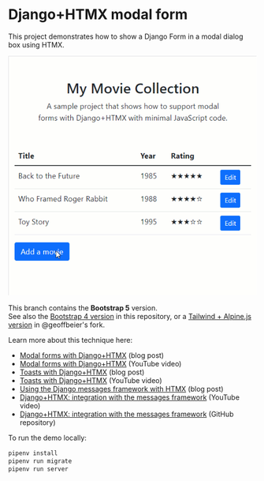 # Django+HTMX modal form

This project demonstrates how to show a Django Form in a modal dialog box using HTMX.

![A video of the site](django-htmx-modal-form-10-fps.gif)

This branch contains the **Bootstrap 5** version.  
See also the [Bootstrap 4 version](https://github.com/bblanchon/django-htmx-modal-form/tree/bootstrap4) in this repository, or a [Tailwind + Alpine.js version](https://github.com/geoffbeier/django-htmx-modal-form) in @geoffbeier's fork.

Learn more about this technique here:

* [Modal forms with Django+HTMX](https://blog.benoitblanchon.fr/django-htmx-modal-form/) (blog post)
* [Modal forms with Django+HTMX](https://youtu.be/3dyQigrEj8A) (YouTube video)
* [Toasts with Django+HTMX](https://blog.benoitblanchon.fr/django-htmx-toasts/) (blog post)
* [Toasts with Django+HTMX](https://youtu.be/pAtrj8A-Kl4) (YouTube video)
* [Using the Django messages framework with HTMX](https://blog.benoitblanchon.fr/django-htmx-messages-framework/) (blog post)
* [Django+HTMX: integration with the messages framework](https://youtu.be/I5_g7XYyemQ) (YouTube video)
* [Django+HTMX: integration with the messages framework](https://github.com/bblanchon/django-htmx-messages-framework/) (GitHub repository)

To run the demo locally:

```
pipenv install
pipenv run migrate
pipenv run server
```